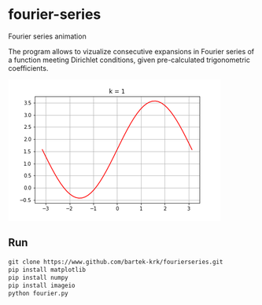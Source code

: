 # fourier-series
Fourier series animation

The program allows to vizualize consecutive expansions in Fourier series of a function meeting Dirichlet conditions, given pre-calculated trigonometric coefficients.

![alt text](https://github.com/bartek-krk/fourier-series/blob/master/animation.gif "Logo Title Text 1")

## Run

```
git clone https://www.github.com/bartek-krk/fourierseries.git
pip install matplotlib
pip install numpy
pip install imageio
python fourier.py
```
